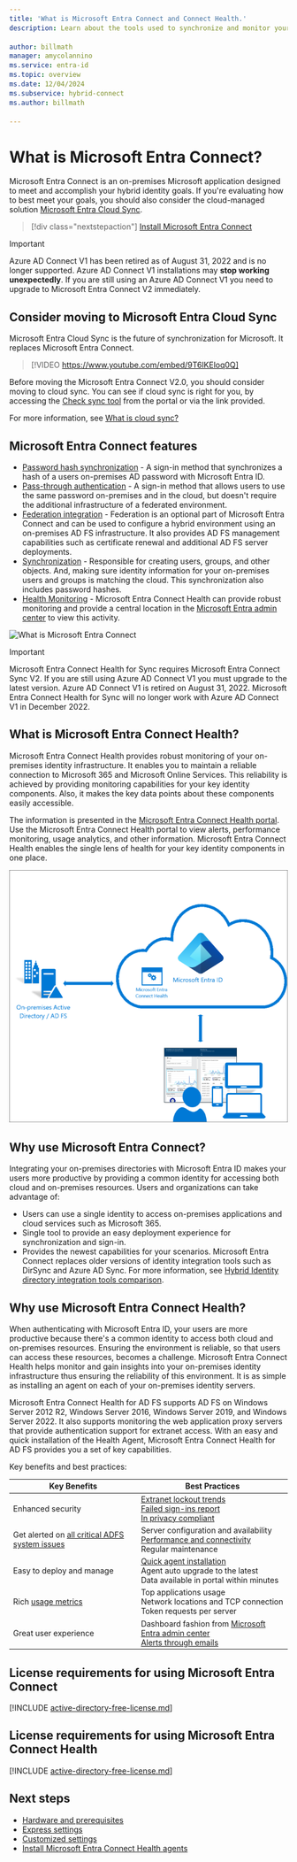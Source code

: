```yaml
---
title: 'What is Microsoft Entra Connect and Connect Health.'
description: Learn about the tools used to synchronize and monitor your on-premises environment with Microsoft Entra ID.

author: billmath
manager: amycolannino
ms.service: entra-id
ms.topic: overview
ms.date: 12/04/2024
ms.subservice: hybrid-connect
ms.author: billmath

---
```


# What is Microsoft Entra Connect?

Microsoft Entra Connect is an on-premises Microsoft application designed to meet and accomplish your hybrid identity goals. If you're evaluating how to best meet your goals, you should also consider the cloud-managed solution [Microsoft Entra Cloud Sync](/azure/active-directory/cloud-sync/what-is-cloud-sync).


> [!div class="nextstepaction"]
> [Install Microsoft Entra Connect](https://www.microsoft.com/download/details.aspx?id=47594)
> 


 >[!IMPORTANT]
 >Azure AD Connect V1 has been retired as of August 31, 2022 and is no longer supported. Azure AD Connect V1 installations may **stop working unexpectedly**. If you are still using an Azure AD Connect V1 you need to upgrade to Microsoft Entra Connect V2 immediately.

<a name='consider-moving-to-azure-ad-connect-cloud-sync'></a>

## Consider moving to Microsoft Entra Cloud Sync
Microsoft Entra Cloud Sync is the future of synchronization for Microsoft.  It replaces Microsoft Entra Connect.  

> [!VIDEO https://www.youtube.com/embed/9T6lKEloq0Q]

Before moving the Microsoft Entra Connect V2.0, you should consider moving to cloud sync.  You can see if cloud sync is right for you, by accessing the [Check sync tool](https://aka.ms/M365Wizard) from the portal or via the link provided.

For more information, see [What is cloud sync?](/azure/active-directory/cloud-sync/what-is-cloud-sync)

<a name='azure-ad-connect-features'></a>

## Microsoft Entra Connect features
     
- [Password hash synchronization](whatis-phs.md) - A sign-in method that synchronizes a hash of a users on-premises AD password with Microsoft Entra ID.
- [Pass-through authentication](how-to-connect-pta.md) - A sign-in method that allows users to use the same password on-premises and in the cloud, but doesn't require the additional infrastructure of a federated environment.
- [Federation integration](how-to-connect-fed-whatis.md) - Federation is an optional part of Microsoft Entra Connect and can be used to configure a hybrid environment using an on-premises AD FS infrastructure. It also provides AD FS management capabilities such as certificate renewal and additional AD FS server deployments.
- [Synchronization](how-to-connect-sync-whatis.md) - Responsible for creating users, groups, and other objects. And, making sure identity information for your on-premises users and groups is matching the cloud. This synchronization also includes password hashes.
- [Health Monitoring](whatis-azure-ad-connect.md#what-is-azure-ad-connect-health) - Microsoft Entra Connect Health can provide robust monitoring and provide a central location in the [Microsoft Entra admin center](https://entra.microsoft.com) to view this activity. 


![What is Microsoft Entra Connect](~/identity/hybrid/media/whatis-hybrid-identity/arch.png)

> [!IMPORTANT]
> Microsoft Entra Connect Health for Sync requires Microsoft Entra Connect Sync V2. If you are still using Azure AD Connect V1 you must upgrade to the latest version. 
> Azure AD Connect V1 is retired on August 31, 2022. Microsoft Entra Connect Health for Sync will no longer work with Azure AD Connect V1 in December 2022.



<a name='what-is-azure-ad-connect-health'></a>

## What is Microsoft Entra Connect Health?

Microsoft Entra Connect Health provides robust monitoring of your on-premises identity infrastructure. It enables you to maintain a reliable connection to Microsoft 365 and Microsoft Online Services.  This reliability is achieved by providing monitoring capabilities for your key identity components. Also, it makes the key data points about these components easily accessible.

The information is presented in the [Microsoft Entra Connect Health portal](https://aka.ms/aadconnecthealth). Use the Microsoft Entra Connect Health portal to view alerts, performance monitoring, usage analytics, and other information. Microsoft Entra Connect Health enables the single lens of health for your key identity components in one place.

![What is Microsoft Entra Connect Health](./media/whatis-hybrid-identity-health/aadconnecthealth2.png)

<a name='why-use-azure-ad-connect'></a>

## Why use Microsoft Entra Connect?
Integrating your on-premises directories with Microsoft Entra ID makes your users more productive by providing a common identity for accessing both cloud and on-premises resources. Users and organizations can take advantage of:

* Users can use a single identity to access on-premises applications and cloud services such as Microsoft 365.
* Single tool to provide an easy deployment experience for synchronization and sign-in.
* Provides the newest capabilities for your scenarios. Microsoft Entra Connect replaces older versions of identity integration tools such as DirSync and Azure AD Sync. For more information, see [Hybrid Identity directory integration tools comparison](~/identity/hybrid/index.yml).

<a name='why-use-azure-ad-connect-health'></a>

## Why use Microsoft Entra Connect Health?
When authenticating with Microsoft Entra ID, your users are more productive because there's a common identity to access both cloud and on-premises resources. Ensuring the environment is reliable, so that users can access these resources, becomes a challenge.  Microsoft Entra Connect Health helps monitor and gain insights into your on-premises identity infrastructure thus ensuring the reliability of this environment. It is as simple as installing an agent on each of your on-premises identity servers.

Microsoft Entra Connect Health for AD FS supports AD FS on Windows Server 2012 R2, Windows Server 2016, Windows Server 2019, and Windows Server 2022. It also supports monitoring the web application proxy servers that provide authentication support for extranet access. With an easy and quick installation of the Health Agent, Microsoft Entra Connect Health for AD FS provides you a set of key capabilities.

Key benefits and best practices:

|Key Benefits|Best Practices|
|-----|-----|
|Enhanced security|[Extranet lockout trends](how-to-connect-health-adfs.md#usage-analytics-for-ad-fs)</br>[Failed sign-ins report](how-to-connect-health-adfs-risky-ip.md)</br>[In privacy compliant](reference-connect-health-user-privacy.md)|
|Get alerted on [all critical ADFS system issues](how-to-connect-health-alert-catalog.md#alerts-for-active-directory-federation-services)|Server configuration and availability</br>[Performance and connectivity](how-to-connect-health-adfs.md#performance-monitoring-for-ad-fs)</br>Regular maintenance|
|Easy to deploy and manage|[Quick agent installation](how-to-connect-health-agent-install.md#install-the-agent-for-ad-fs)</br>Agent auto upgrade to the latest</br>Data available in portal within minutes|
Rich [usage metrics](how-to-connect-health-adfs.md#usage-analytics-for-ad-fs)|Top applications usage</br>Network locations and TCP connection</br>Token requests per server|
|Great user experience|Dashboard fashion from [Microsoft Entra admin center](https://entra.microsoft.com)</br>[Alerts through emails](how-to-connect-health-adfs.md#alerts-for-ad-fs)|


<a name='license-requirements-for-using-azure-ad-connect'></a>

## License requirements for using Microsoft Entra Connect

[!INCLUDE [active-directory-free-license.md](~/includes/entra-free-license.md)]

<a name='license-requirements-for-using-azure-ad-connect-health'></a>

## License requirements for using Microsoft Entra Connect Health
[!INCLUDE [active-directory-free-license.md](~/includes/entra-p1-license.md)]

## Next steps

- [Hardware and prerequisites](how-to-connect-install-prerequisites.md) 
- [Express settings](how-to-connect-install-express.md)
- [Customized settings](how-to-connect-install-custom.md)
- [Install Microsoft Entra Connect Health agents](how-to-connect-health-agent-install.md)
